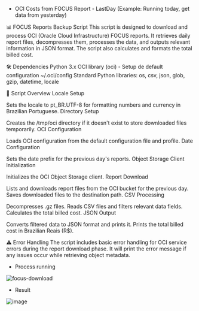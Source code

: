 - OCI Costs from FOCUS Report - LastDay (Example: Running today, get data from yesterday)
  
📊 FOCUS Reports Backup Script
This script is designed to download and process OCI (Oracle Cloud Infrastructure) FOCUS reports. It retrieves daily report files, decompresses them, processes the data, and outputs relevant information in JSON format. The script also calculates and formats the total billed cost.

🛠️ Dependencies
Python 3.x
OCI library (oci) - Setup de default configuration ~/.oci/config
Standard Python libraries: os, csv, json, glob, gzip, datetime, locale

📝 Script Overview
Locale Setup

Sets the locale to pt_BR.UTF-8 for formatting numbers and currency in Brazilian Portuguese.
Directory Setup

Creates the /tmp/oci directory if it doesn't exist to store downloaded files temporarily.
OCI Configuration

Loads OCI configuration from the default configuration file and profile.
Date Configuration

Sets the date prefix for the previous day's reports.
Object Storage Client Initialization

Initializes the OCI Object Storage client.
Report Download

Lists and downloads report files from the OCI bucket for the previous day.
Saves downloaded files to the destination path.
CSV Processing

Decompresses .gz files.
Reads CSV files and filters relevant data fields.
Calculates the total billed cost.
JSON Output

Converts filtered data to JSON format and prints it.
Prints the total billed cost in Brazilian Reais (R$).

⚠️ Error Handling
The script includes basic error handling for OCI service errors during the report download phase. It will print the error message if any issues occur while retrieving object metadata.


- Process running

![focus-download](https://github.com/mauriciodeliz/oci-costs-csv-json/assets/25036372/4ba55f40-3d34-4dad-92d9-ba6729fc4fdd)


- Result
  
![image](https://github.com/mauriciodeliz/oci-costs-csv-json/assets/25036372/f54d27fc-1003-43ba-82a8-c64663aed3c4)


